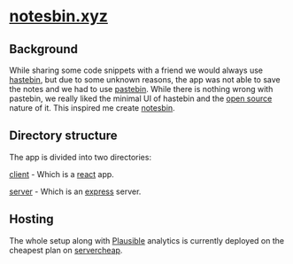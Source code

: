 # [notesbin.xyz](https://notesbin.xyz)

## Background

While sharing some code snippets with a friend we would always use [hastebin](https://hastebin.com), but due to some unknown reasons, the app was not able to save the notes and we had to use [pastebin](https://pastebin.com). While there is nothing wrong with pastebin, we really liked the minimal UI of hastebin and the [open source](https://github.com/seejohnrun/haste-server) nature of it. This inspired me create [notesbin](https://notesbin.xyz).

## Directory structure

The app is divided into two directories:

[client](https://github.com/FlashBlaze/notesbin/tree/main/client) - Which is a [react](https://reactjs.org/) app.

[server](https://github.com/FlashBlaze/notesbin/tree/main/server) - Which is an [express](https://expressjs.com/) server.

## Hosting

The whole setup along with [Plausible](https://plausible.io/) analytics is currently deployed on the cheapest plan on [servercheap](https://servercheap.net/pricing.php).

